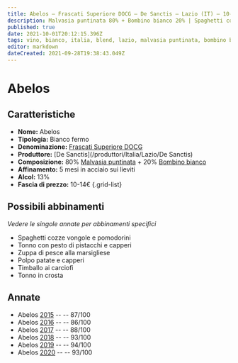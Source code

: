 ```yaml
---
title: Abelos – Frascati Superiore DOCG – De Sanctis – Lazio (IT) – 10-14€ – 3★-5★
description: Malvasia puntinata 80% + Bombino bianco 20% | Spaghetti cozze vongole e pomodorini – Tonno con pesto di pistacchi e capperi – Zuppa di pesce alla marsigliese – Polpo patate e capperi – Timballo ai carciofi – Tonno in crosta
published: true
date: 2021-10-01T20:12:15.396Z
tags: vino, bianco, italia, blend, lazio, malvasia puntinata, bombino bianco, fermo, Valutazioni | 5 stelle, spaghetti cozze vongole e pomodorini, tonno con pesto di pistacchi e capperi, zuppa di pesce alla marsigliese, polpo patate e capperi, timballo ai carciofi, Tonno in crosta, Prezzi | 10-14€
editor: markdown
dateCreated: 2021-09-28T19:38:43.049Z
---
```


# Abelos

## Caratteristiche
- **Nome:** Abelos
- **Tipologia:** Bianco fermo
- **Denominazione:** [Frascati Superiore DOCG](/denominazioni/Italia/Lazio/DOCG/Frascati-Superiore)
- **Produttore:** [De Sanctis](/produttori/Italia/Lazio/De Sanctis) 
- **Composizione:** 80% [Malvasia puntinata](/vitigni/Italia/bacca-bianca/malvasia-puntinata) + 20% [Bombino bianco](/vitigni/Italia/bacca-bianca/bombino-bianco)
- **Affinamento:** 5 mesi in acciaio sui lieviti
- **Alcol:** 13%
- **Fascia di prezzo:** 10-14€
{.grid-list}



## Possibili abbinamenti
*Vedere le singole annate per abbinamenti specifici*

- Spaghetti cozze vongole e pomodorini
- Tonno con pesto di pistacchi e capperi
- Zuppa di pesce alla marsigliese
- Polpo patate e capperi
- Timballo ai carciofi
- Tonno in crosta

## Annate
- Abelos [2015](/vini/Italia/Lazio/De-Sanctis/Abelos/2015) -- <span class="star-3"></span> -- 87/100
- Abelos [2016](/vini/Italia/Lazio/De-Sanctis/Abelos/2016) -- <span class="star-3"></span> -- 86/100
- Abelos [2017](/vini/Italia/Lazio/De-Sanctis/Abelos/2017) -- <span class="star-3"></span> -- 88/100
- Abelos [2018](/vini/Italia/Lazio/De-Sanctis/Abelos/2018) -- <span class="star-5"></span> -- 93/100
- Abelos [2019](/vini/Italia/Lazio/De-Sanctis/Abelos/2019) -- <span class="star-5"></span> -- 94/100
- Abelos [2020](/vini/Italia/Lazio/De-Sanctis/Abelos/2020) -- <span class="star-5"></span> -- 93/100
